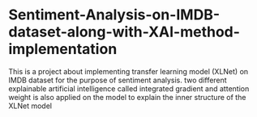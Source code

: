 # Sentiment-Analysis-on-IMDB-dataset-along-with-XAI-method-implementation
This is a project about implementing transfer learning model (XLNet) on IMDB dataset for the purpose of sentiment analysis. two different explainable artificial intelligence called integrated gradient and attention weight is also applied on the model to explain the inner structure of the XLNet model 
